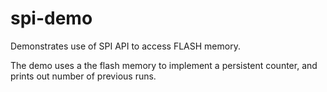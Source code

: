 # spi-demo

Demonstrates use of SPI API to access FLASH memory.

The demo uses a the flash memory to implement a persistent counter, and prints
out number of previous runs.
